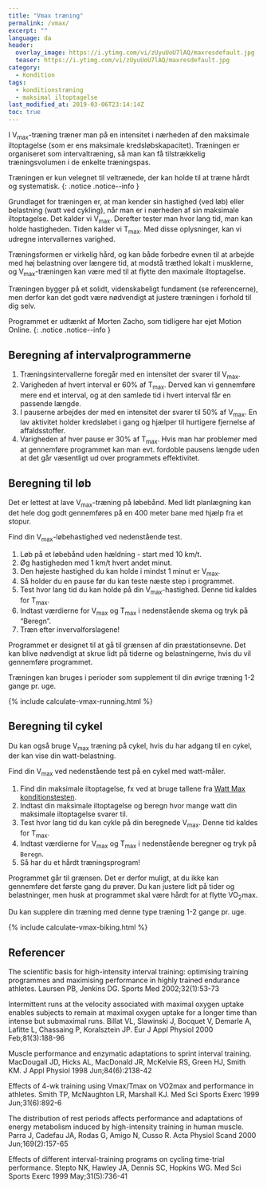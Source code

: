 ```yaml
---
title: "Vmax træning"
permalink: /vmax/
excerpt: ""
language: da
header:
  overlay_image: https://i.ytimg.com/vi/zUyuUoU7lAQ/maxresdefault.jpg
  teaser: https://i.ytimg.com/vi/zUyuUoU7lAQ/maxresdefault.jpg
category:
  - Kondition
tags:
  - konditionstræning
  - maksimal iltoptagelse
last_modified_at: 2019-03-06T23:14:14Z
toc: true
---
```


I V<sub>max</sub>-træning træner man på en intensitet i nærheden af den maksimale iltoptagelse (som er ens maksimale kredsløbskapacitet). Træningen er organiseret som intervaltræning, så man kan få tilstrækkelig træningsvolumen i de enkelte træningspas.

Træningen er kun velegnet til veltrænede, der kan holde til at træne hårdt og systematisk. 
{: .notice .notice--info }

Grundlaget for træningen er, at man kender sin hastighed (ved løb) eller belastning (watt ved cykling), når man er i nærheden af sin maksimale iltoptagelse. Det kalder vi V<sub>max</sub>. Derefter tester man hvor lang tid, man kan holde hastigheden. Tiden kalder vi T<sub>max</sub>. Med disse oplysninger, kan vi udregne intervallernes varighed.

Træningsformen er virkelig hård, og kan både forbedre evnen til at arbejde med høj belastning over længere tid, at modstå træthed lokalt i musklerne, og V<sub>max</sub>-træningen kan være med til at flytte den maximale iltoptagelse.

Træningen bygger på et solidt, videnskabeligt fundament (se referencerne), men derfor kan det godt være nødvendigt at justere træningen i forhold til dig selv.

Programmet er udtænkt af Morten Zacho, som tidligere har ejet Motion Online.
{: .notice .notice--info }

## Beregning af intervalprogrammerne

1. Træningsintervallerne foregår med en intensitet der svarer til V<sub>max</sub>.
2. Varigheden af hvert interval er 60% af T<sub>max</sub>. Derved kan vi gennemføre mere end et interval, og at den samlede tid i hvert interval får en passende længde.
3. I pauserne arbejdes der med en intensitet der svarer til 50% af V<sub>max</sub>. En lav aktivitet holder kredsløbet i gang og hjælper til hurtigere fjernelse af affaldsstoffer.
4. Varigheden af hver pause er 30% af T<sub>max</sub>. Hvis man har problemer med at gennemføre programmet kan man evt. fordoble pausens længde uden at det går væsentligt ud over programmets effektivitet.

## Beregning til løb

Det er lettest at lave V<sub>max</sub>-træning på løbebånd. Med lidt planlægning kan det hele dog godt gennemføres på en 400 meter bane med hjælp fra et stopur.

Find din V<sub>max</sub>-løbehastighed ved nedenstående test.

1. Løb på et løbebånd uden hældning - start med 10 km/t.
2. Øg hastigheden med 1 km/t hvert andet minut.
3. Den højeste hastighed du kan holde i mindst 1 minut er V<sub>max</sub>.
3. Så holder du en pause før du kan teste næste step i programmet.
4. Test hvor lang tid du kan holde på din V<sub>max</sub>-hastighed. Denne tid kaldes for T<sub>max</sub>.
5. Indtast værdierne for V<sub>max</sub> og T<sub>max</sub> i nedenstående skema og tryk på “Beregn”.
6. Træn efter invervalforslagene!

Programmet er designet til at gå til grænsen af din præstationsevne. Det kan blive nødvendigt at skrue lidt på tiderne og belastningerne, hvis du vil gennemføre programmet.

Træningen kan bruges i perioder som supplement til din øvrige træning 1-2 gange pr. uge.

{% include calculate-vmax-running.html %}

## Beregning til cykel

Du kan også bruge V<sub>max</sub> træning på cykel, hvis du har adgang til en cykel, der kan vise din watt-belastning. 

Find din V<sub>max</sub> ved nedenstående test på en cykel med watt-måler.

1. Find din maksimale iltoptagelse, fx ved at bruge tallene fra [Watt Max konditionstesten](/kondital-wattmax/).
2. Indtast din maksimale iltoptagelse og beregn hvor mange watt din maksimale iltoptagelse svarer til.
3. Test hvor lang tid du kan cykle på din beregnede V<sub>max</sub>. Denne tid kaldes for T<sub>max</sub>.
4. Indtast værdierne for V<sub>max</sub> og T<sub>max</sub> i nedenstående beregner og tryk på `Beregn`.
5. Så har du et hårdt træningsprogram!

Programmet går til grænsen. Det er derfor muligt, at du ikke kan gennemføre det første gang du prøver. Du kan justere lidt på tider og belastninger, men husk at programmet skal være hårdt for at flytte VO<sub>2</sub>max.

Du kan supplere din træning med denne type træning 1-2 gange pr. uge.

{% include calculate-vmax-biking.html %}

## Referencer

The scientific basis for high-intensity interval training: optimising training programmes and maximising performance in highly trained endurance athletes.
Laursen PB, Jenkins DG.
Sports Med 2002;32(1):53-73

Intermittent runs at the velocity associated with maximal oxygen uptake enables subjects to remain at maximal oxygen uptake for a longer time than intense but submaximal runs.
Billat VL, Slawinski J, Bocquet V, Demarle A, Lafitte L, Chassaing P, Koralsztein JP.
Eur J Appl Physiol 2000 Feb;81(3):188-96

Muscle performance and enzymatic adaptations to sprint interval training.
MacDougall JD, Hicks AL, MacDonald JR, McKelvie RS, Green HJ, Smith KM.
J Appl Physiol 1998 Jun;84(6):2138-42

Effects of 4-wk training using Vmax/Tmax on VO2max and performance in athletes.
Smith TP, McNaughton LR, Marshall KJ.
Med Sci Sports Exerc 1999 Jun;31(6):892-6

The distribution of rest periods affects performance and adaptations of energy metabolism induced by high-intensity training in human muscle.
Parra J, Cadefau JA, Rodas G, Amigo N, Cusso R.
Acta Physiol Scand 2000 Jun;169(2):157-65

Effects of different interval-training programs on cycling time-trial performance.
Stepto NK, Hawley JA, Dennis SC, Hopkins WG.
Med Sci Sports Exerc 1999 May;31(5):736-41